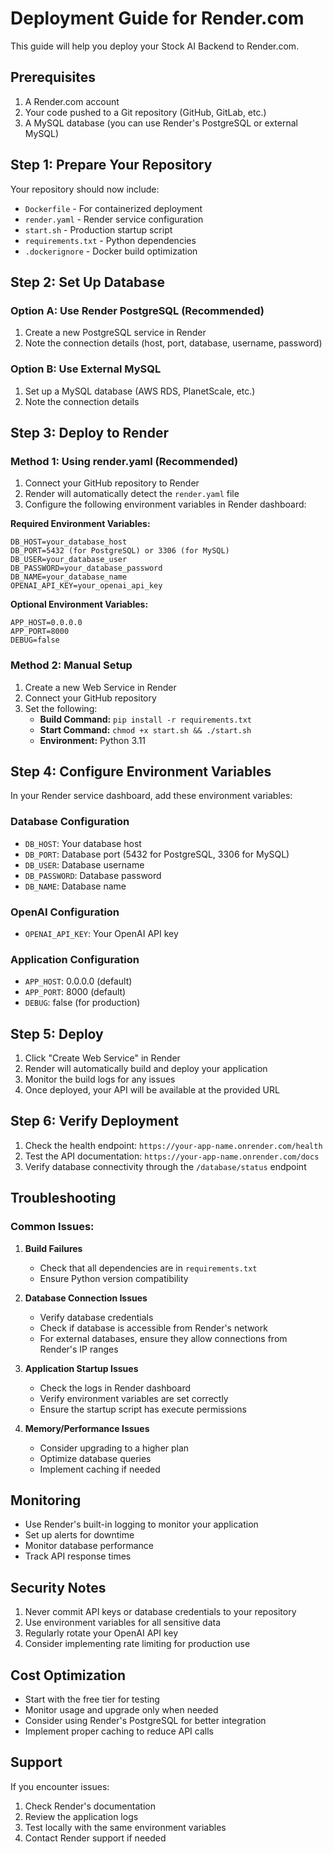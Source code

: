 # Deployment Guide for Render.com

This guide will help you deploy your Stock AI Backend to Render.com.

## Prerequisites

1. A Render.com account
2. Your code pushed to a Git repository (GitHub, GitLab, etc.)
3. A MySQL database (you can use Render's PostgreSQL or external MySQL)

## Step 1: Prepare Your Repository

Your repository should now include:
- `Dockerfile` - For containerized deployment
- `render.yaml` - Render service configuration
- `start.sh` - Production startup script
- `requirements.txt` - Python dependencies
- `.dockerignore` - Docker build optimization

## Step 2: Set Up Database

### Option A: Use Render PostgreSQL (Recommended)
1. Create a new PostgreSQL service in Render
2. Note the connection details (host, port, database, username, password)

### Option B: Use External MySQL
1. Set up a MySQL database (AWS RDS, PlanetScale, etc.)
2. Note the connection details

## Step 3: Deploy to Render

### Method 1: Using render.yaml (Recommended)
1. Connect your GitHub repository to Render
2. Render will automatically detect the `render.yaml` file
3. Configure the following environment variables in Render dashboard:

**Required Environment Variables:**
```
DB_HOST=your_database_host
DB_PORT=5432 (for PostgreSQL) or 3306 (for MySQL)
DB_USER=your_database_user
DB_PASSWORD=your_database_password
DB_NAME=your_database_name
OPENAI_API_KEY=your_openai_api_key
```

**Optional Environment Variables:**
```
APP_HOST=0.0.0.0
APP_PORT=8000
DEBUG=false
```

### Method 2: Manual Setup
1. Create a new Web Service in Render
2. Connect your GitHub repository
3. Set the following:
   - **Build Command:** `pip install -r requirements.txt`
   - **Start Command:** `chmod +x start.sh && ./start.sh`
   - **Environment:** Python 3.11

## Step 4: Configure Environment Variables

In your Render service dashboard, add these environment variables:

### Database Configuration
- `DB_HOST`: Your database host
- `DB_PORT`: Database port (5432 for PostgreSQL, 3306 for MySQL)
- `DB_USER`: Database username
- `DB_PASSWORD`: Database password
- `DB_NAME`: Database name

### OpenAI Configuration
- `OPENAI_API_KEY`: Your OpenAI API key

### Application Configuration
- `APP_HOST`: 0.0.0.0 (default)
- `APP_PORT`: 8000 (default)
- `DEBUG`: false (for production)

## Step 5: Deploy

1. Click "Create Web Service" in Render
2. Render will automatically build and deploy your application
3. Monitor the build logs for any issues
4. Once deployed, your API will be available at the provided URL

## Step 6: Verify Deployment

1. Check the health endpoint: `https://your-app-name.onrender.com/health`
2. Test the API documentation: `https://your-app-name.onrender.com/docs`
3. Verify database connectivity through the `/database/status` endpoint

## Troubleshooting

### Common Issues:

1. **Build Failures**
   - Check that all dependencies are in `requirements.txt`
   - Ensure Python version compatibility

2. **Database Connection Issues**
   - Verify database credentials
   - Check if database is accessible from Render's network
   - For external databases, ensure they allow connections from Render's IP ranges

3. **Application Startup Issues**
   - Check the logs in Render dashboard
   - Verify environment variables are set correctly
   - Ensure the startup script has execute permissions

4. **Memory/Performance Issues**
   - Consider upgrading to a higher plan
   - Optimize database queries
   - Implement caching if needed

## Monitoring

- Use Render's built-in logging to monitor your application
- Set up alerts for downtime
- Monitor database performance
- Track API response times

## Security Notes

1. Never commit API keys or database credentials to your repository
2. Use environment variables for all sensitive data
3. Regularly rotate your OpenAI API key
4. Consider implementing rate limiting for production use

## Cost Optimization

- Start with the free tier for testing
- Monitor usage and upgrade only when needed
- Consider using Render's PostgreSQL for better integration
- Implement proper caching to reduce API calls

## Support

If you encounter issues:
1. Check Render's documentation
2. Review the application logs
3. Test locally with the same environment variables
4. Contact Render support if needed 